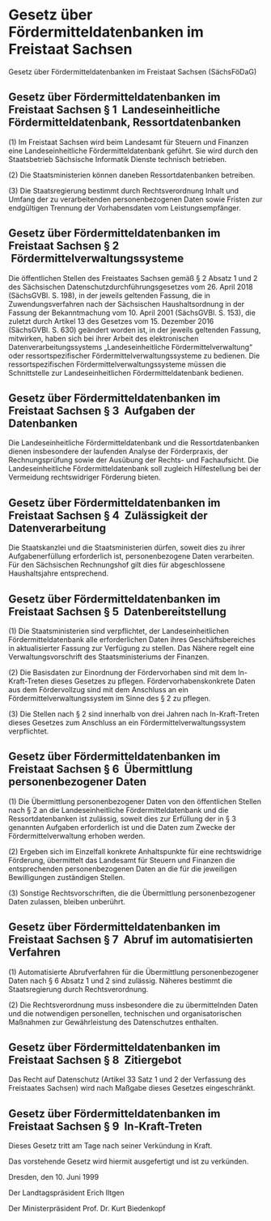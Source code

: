 # Gesetz über Fördermitteldatenbanken im Freistaat Sachsen

Gesetz über Fördermitteldatenbanken im Freistaat Sachsen (SächsFöDaG)

## Gesetz über Fördermitteldatenbanken im Freistaat Sachsen § 1  Landeseinheitliche Fördermitteldatenbank, Ressortdatenbanken

(1) Im Freistaat Sachsen wird beim Landesamt für Steuern und Finanzen eine Landeseinheitliche Fördermitteldatenbank geführt. Sie wird durch den Staatsbetrieb Sächsische Informatik Dienste technisch betrieben.

(2) Die Staatsministerien können daneben Ressortdatenbanken betreiben.

(3) Die Staatsregierung bestimmt durch Rechtsverordnung Inhalt und Umfang der zu verarbeitenden personenbezogenen Daten sowie Fristen zur endgültigen Trennung der Vorhabensdaten vom Leistungsempfänger.


## Gesetz über Fördermitteldatenbanken im Freistaat Sachsen § 2  Fördermittelverwaltungssysteme

Die öffentlichen Stellen des Freistaates Sachsen gemäß § 2 Absatz 1 und 2 des Sächsischen Datenschutzdurchführungsgesetzes vom 26. April 2018 (SächsGVBl. S. 198), in der jeweils geltenden Fassung, die in Zuwendungsverfahren nach der Sächsischen Haushaltsordnung in der Fassung der Bekanntmachung vom 10. April 2001 (SächsGVBl. S. 153), die zuletzt durch Artikel 13 des Gesetzes vom 15. Dezember 2016 (SächsGVBl. S. 630) geändert worden ist, in der jeweils geltenden Fassung, mitwirken, haben sich bei ihrer Arbeit des elektronischen Datenverarbeitungssystems „Landeseinheitliche Fördermittelverwaltung“ oder ressortspezifischer Fördermittelverwaltungssysteme zu bedienen. Die ressortspezifischen Fördermittelverwaltungssysteme müssen die Schnittstelle zur Landeseinheitlichen Fördermitteldatenbank bedienen.


## Gesetz über Fördermitteldatenbanken im Freistaat Sachsen § 3  Aufgaben der Datenbanken

Die Landeseinheitliche Fördermitteldatenbank und die Ressortdatenbanken dienen insbesondere der laufenden Analyse der Förderpraxis, der Rechnungsprüfung sowie der Ausübung der Rechts- und Fachaufsicht. Die Landeseinheitliche Fördermitteldatenbank soll zugleich Hilfestellung bei der Vermeidung rechtswidriger Förderung bieten.


## Gesetz über Fördermitteldatenbanken im Freistaat Sachsen § 4  Zulässigkeit der Datenverarbeitung

Die Staatskanzlei und die Staatsministerien dürfen, soweit dies zu ihrer Aufgabenerfüllung erforderlich ist, personenbezogene Daten verarbeiten. Für den Sächsischen Rechnungshof gilt dies für abgeschlossene Haushaltsjahre entsprechend.


## Gesetz über Fördermitteldatenbanken im Freistaat Sachsen § 5  Datenbereitstellung

(1) Die Staatsministerien sind verpflichtet, der Landeseinheitlichen Fördermitteldatenbank alle erforderlichen Daten ihres Geschäftsbereiches in aktualisierter Fassung zur Verfügung zu stellen. Das Nähere regelt eine Verwaltungsvorschrift des Staatsministeriums der Finanzen.

(2) Die Basisdaten zur Einordnung der Fördervorhaben sind mit dem In-Kraft-Treten dieses Gesetzes zu pflegen. Fördervorhabenskonkrete Daten aus dem Fördervollzug sind mit dem Anschluss an ein Fördermittelverwaltungssystem im Sinne des § 2 zu pflegen.

(3) Die Stellen nach § 2 sind innerhalb von drei Jahren nach In-Kraft-Treten dieses Gesetzes zum Anschluss an ein Fördermittelverwaltungssystem verpflichtet.


## Gesetz über Fördermitteldatenbanken im Freistaat Sachsen § 6  Übermittlung personenbezogener Daten

(1) Die Übermittlung personenbezogener Daten von den öffentlichen Stellen nach § 2 an die Landeseinheitliche Fördermitteldatenbank und die Ressortdatenbanken ist zulässig, soweit dies zur Erfüllung der in § 3 genannten Aufgaben erforderlich ist und die Daten zum Zwecke der Fördermittelverwaltung erhoben werden.

(2) Ergeben sich im Einzelfall konkrete Anhaltspunkte für eine rechtswidrige Förderung, übermittelt das Landesamt für Steuern und Finanzen die entsprechenden personenbezogenen Daten an die für die jeweiligen Bewilligungen zuständigen Stellen.

(3) Sonstige Rechtsvorschriften, die die Übermittlung personenbezogener Daten zulassen, bleiben unberührt.


## Gesetz über Fördermitteldatenbanken im Freistaat Sachsen § 7  Abruf im automatisierten Verfahren

(1) Automatisierte Abrufverfahren für die Übermittlung personenbezogener Daten nach § 6 Absatz 1 und 2 sind zulässig. Näheres bestimmt die Staatsregierung durch Rechtsverordnung.

(2) Die Rechtsverordnung muss insbesondere die zu übermittelnden Daten und die notwendigen personellen, technischen und organisatorischen Maßnahmen zur Gewährleistung des Datenschutzes enthalten.


## Gesetz über Fördermitteldatenbanken im Freistaat Sachsen § 8  Zitiergebot

Das Recht auf Datenschutz (Artikel 33 Satz 1 und 2 der Verfassung des Freistaates Sachsen) wird nach Maßgabe dieses Gesetzes eingeschränkt.


## Gesetz über Fördermitteldatenbanken im Freistaat Sachsen § 9  In-Kraft-Treten

Dieses Gesetz tritt am Tage nach seiner Verkündung in Kraft.

Das vorstehende Gesetz wird hiermit ausgefertigt und ist zu verkünden.

Dresden, den 10. Juni 1999

Der Landtagspräsident
         Erich Iltgen

Der Ministerpräsident 
         Prof. Dr. Kurt Biedenkopf

